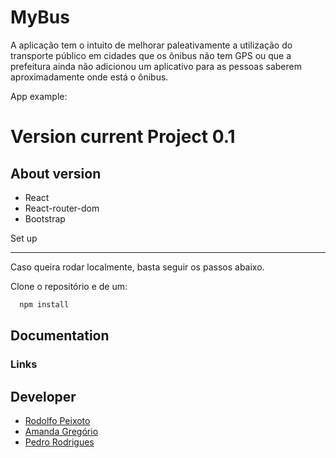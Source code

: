 # MyBus

A aplicação tem o intuito de melhorar paleativamente a utilização do transporte público em cidades que os ônibus não tem GPS ou que a prefeitura ainda não adicionou um aplicativo para as pessoas saberem aproximadamente onde está o ônibus.

App example: 

Version current Project 0.1
================

About version
---------------------

- React
 - React-router-dom
 - Bootstrap


Set up

---------------------

Caso queira rodar localmente, basta seguir os passos abaixo.

Clone o repositório e de um:

```bash
  npm install
```


Documentation
----------------------


### Links

Developer
---------------------
-   [Rodolfo Peixoto](http://www.rogpe.me)
-   [Amanda Gregório](http://)
-   [Pedro Rodrigues](http://)

